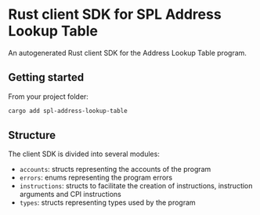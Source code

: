 # Rust client SDK for SPL Address Lookup Table

An autogenerated Rust client SDK for the Address Lookup Table program.

## Getting started

From your project folder:

```bash
cargo add spl-address-lookup-table
```

## Structure

The client SDK is divided into several modules:

- `accounts`: structs representing the accounts of the program
- `errors`: enums representing the program errors
- `instructions`: structs to facilitate the creation of instructions, instruction arguments and CPI instructions
- `types`: structs representing types used by the program
